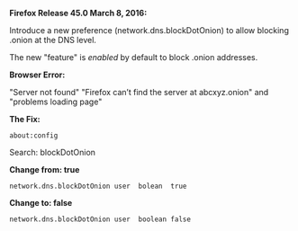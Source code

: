 **Firefox Release  45.0 March 8, 2016:**

Introduce a new preference (network.dns.blockDotOnion) to allow blocking .onion at the DNS level.

The new "feature" is _enabled_ by default to block .onion addresses.

**Browser Error:**

"Server not found" "Firefox can’t find the server at abcxyz.onion" and "problems loading page"

**The Fix:**

`about:config`

Search: blockDotOnion

**Change from: true**

`network.dns.blockDotOnion user  bolean  true`

**Change to: false**

`network.dns.blockDotOnion user  boolean false`
